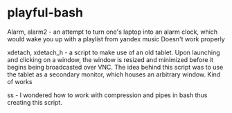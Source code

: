 # playful-bash

Alarm, alarm2 - an attempt to turn one's laptop into an alarm clock, which would wake you up with a playlist from yandex music
  Doesn't work properly

xdetach, xdetach_h - a script to make use of an old tablet. 
Upon launching and clicking on a window, the window is resized and minimized before it begins being broadcasted over VNC. 
The idea behind this script was to use the tablet as a secondary monitor, which houses an arbitrary window.
  Kind of works

ss - I wondered how to work with compression and pipes in bash thus creating this script.
  
